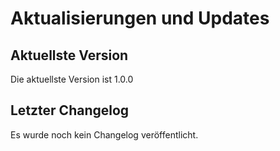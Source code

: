 # Aktualisierungen und Updates

## Aktuellste Version

Die aktuellste Version ist 1.0.0

## Letzter Changelog

Es wurde noch kein Changelog veröffentlicht.